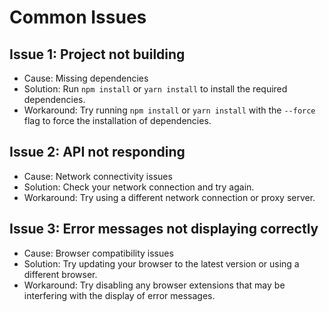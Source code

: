 # Common Issues

## Issue 1: Project not building

* Cause: Missing dependencies
* Solution: Run `npm install` or `yarn install` to install the required dependencies.
* Workaround: Try running `npm install` or `yarn install` with the `--force` flag to force the installation of dependencies.

## Issue 2: API not responding

* Cause: Network connectivity issues
* Solution: Check your network connection and try again.
* Workaround: Try using a different network connection or proxy server.

## Issue 3: Error messages not displaying correctly

* Cause: Browser compatibility issues
* Solution: Try updating your browser to the latest version or using a different browser.
* Workaround: Try disabling any browser extensions that may be interfering with the display of error messages.